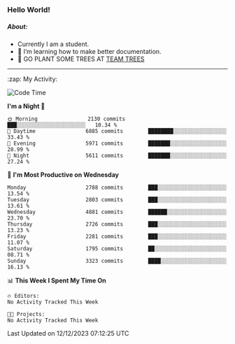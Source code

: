 ### Hello World!

##### About:
- Currently I am a student.
- 🌱 I’m learning how to make better documentation.
- 🌱 GO PLANT SOME TREES AT [TEAM TREES](https://teamtrees.org/)

---
  <summary>:zap: My Activity:</summary>
  
<!--START_SECTION:waka-->
![Code Time](http://img.shields.io/badge/Code%20Time-1%2C267%20hrs%2047%20mins-blue)

**I'm a Night 🦉** 

```text
🌞 Morning                2130 commits        ███░░░░░░░░░░░░░░░░░░░░░░   10.34 % 
🌆 Daytime                6885 commits        ████████░░░░░░░░░░░░░░░░░   33.43 % 
🌃 Evening                5971 commits        ███████░░░░░░░░░░░░░░░░░░   28.99 % 
🌙 Night                  5611 commits        ███████░░░░░░░░░░░░░░░░░░   27.24 % 
```
📅 **I'm Most Productive on Wednesday** 

```text
Monday                   2788 commits        ███░░░░░░░░░░░░░░░░░░░░░░   13.54 % 
Tuesday                  2803 commits        ███░░░░░░░░░░░░░░░░░░░░░░   13.61 % 
Wednesday                4881 commits        ██████░░░░░░░░░░░░░░░░░░░   23.70 % 
Thursday                 2726 commits        ███░░░░░░░░░░░░░░░░░░░░░░   13.23 % 
Friday                   2281 commits        ███░░░░░░░░░░░░░░░░░░░░░░   11.07 % 
Saturday                 1795 commits        ██░░░░░░░░░░░░░░░░░░░░░░░   08.71 % 
Sunday                   3323 commits        ████░░░░░░░░░░░░░░░░░░░░░   16.13 % 
```


📊 **This Week I Spent My Time On** 

```text
🔥 Editors: 
No Activity Tracked This Week

🐱‍💻 Projects: 
No Activity Tracked This Week
```


 Last Updated on 12/12/2023 07:12:25 UTC
<!--END_SECTION:waka-->
